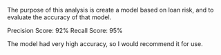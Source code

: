 The purpose of this analysis is create a model based on loan risk, and to evaluate the accuracy of that model.  

Precision Score: 92%
Recall Score: 95%

The model had very high accuracy, so I would recommend it for use.
